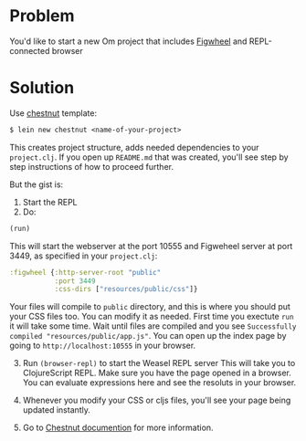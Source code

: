 # Problem

You'd like to start a new Om project that includes
[Figwheel](https://github.com/bhauman/lein-figwheel) and
REPL-connected browser

# Solution

Use [chestnut](https://github.com/plexus/chestnut) template:

```clojure
$ lein new chestnut <name-of-your-project>
```

This creates project structure, adds needed dependencies to your
  `project.clj`. If you open up `README.md` that was created,
  you'll see step by step instructions of how to proceed further.

But the gist is:

1. Start the REPL
2. Do:

  ```clojure
  (run)
  ```
  This will start the webserver at the port 10555 and Figweheel server
  at port 3449, as specified in your `project.clj`:

  ```clojure
  :figwheel {:http-server-root "public"
             :port 3449
             :css-dirs ["resources/public/css"]}
  ```
  Your files will compile to `public` directory, and this is where
  you should put your CSS files too. You can modify it as needed.
  First time you exectute `run` it will take some time. Wait until
  files are compiled and you see `Successfully compiled
  "resources/public/app.js"`.
  You can open up the index page by going to `http://localhost:10555`
  in your browser.

3. Run  `(browser-repl)` to start the Weasel REPL server
  This will take you to ClojureScript REPL. Make sure you have the
  page opened in a browser. You can evaluate expressions here and
  see the resoluts in your browser.

4. Whenever you modify your CSS or cljs files, you'll see your page
being updated instantly.

5. Go to [Chestnut documention](http://plexus.github.io/chestnut/) for
   more information.
